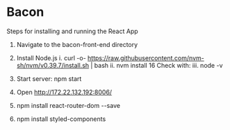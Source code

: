 # Bacon

Steps for installing and running the React App
1. Navigate to the bacon-front-end directory

2. Install Node.js
i. curl -o- https://raw.githubusercontent.com/nvm-sh/nvm/v0.39.7/install.sh | bash
ii. nvm install 16
Check with: 
iii. node -v

3. Start server: npm start
4. Open http://172.22.132.192:8006/

5. npm install react-router-dom --save
6. npm install styled-components 


